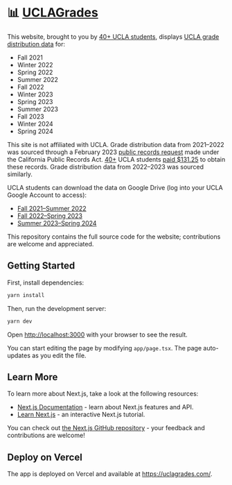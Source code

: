 # 📊 [UCLAGrades](https://uclagrades.com/)

This website, brought to you by [40+ UCLA students](https://uclagrades.com/shoutouts), displays [UCLA grade distribution data](https://uclagrades.com/) for:

- Fall 2021
- Winter 2022
- Spring 2022
- Summer 2022
- Fall 2022
- Winter 2023
- Spring 2023
- Summer 2023
- Fall 2023
- Winter 2024
- Spring 2024

This site is not affiliated with UCLA. Grade distribution data from 2021–2022 was
sourced through a February 2023 [public records request](https://drive.google.com/file/d/1l-R7LN9jOFUic3b4WTk4WxfDSjGNpuVw/view?usp=sharing) made under the California Public Records Act. [40+](https://uclagrades.com/shoutouts) UCLA students [paid $131.25](https://drive.google.com/file/d/14LuoYaDCPUmts_6igA8rC3AVI2Ntyvqc/view?usp=sharing) to obtain these records. Grade distribution data from 2022–2023 was
sourced similarly.

UCLA students can download the data on Google Drive (log into your UCLA Google Account to access):

- [Fall 2021–Summer 2022](https://docs.google.com/spreadsheets/d/1kF7eK8Iyyv_LnE2IY9vg2VEuDuoYi5qO/edit?usp=sharing)
- [Fall 2022–Spring 2023](https://docs.google.com/spreadsheets/d/1QTdQIRb1YvJ91zPkwaPTmxzRuy8GK_YN/edit?usp=sharing)
- [Summer 2023–Spring 2024](https://docs.google.com/spreadsheets/d/13HGfffKLACEfCcVGNshu8Y_dfNip2kA2/edit?usp=sharing)

This repository contains the full source code for the website; contributions are welcome and appreciated.

## Getting Started

First, install dependencies:

```bash
yarn install
```

Then, run the development server:

```bash
yarn dev
```

Open [http://localhost:3000](http://localhost:3000) with your browser to see the result.

You can start editing the page by modifying `app/page.tsx`. The page auto-updates as you edit the file.

## Learn More

To learn more about Next.js, take a look at the following resources:

- [Next.js Documentation](https://nextjs.org/docs) - learn about Next.js features and API.
- [Learn Next.js](https://nextjs.org/learn) - an interactive Next.js tutorial.

You can check out [the Next.js GitHub repository](https://github.com/vercel/next.js/) - your feedback and contributions are welcome!

## Deploy on Vercel

The app is deployed on Vercel and available at https://uclagrades.com/.
